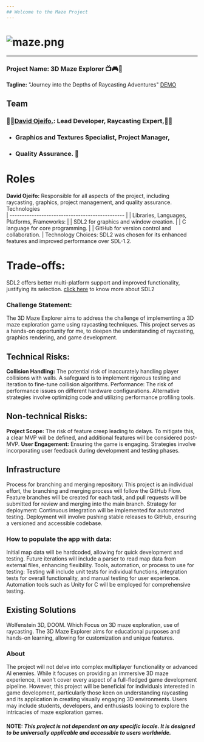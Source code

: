```yaml
---
## Welcome to the Maze Project
---
```


# ![maze.png](https://pbs.twimg.com/media/GBri_JNWwAAn62C?format=png&name=small)
***
### Project Name: 3D Maze Explorer :tv::video_game::dart:
**Tagline:** "Journey into the Depths of Raycasting Adventures"
[DEMO](https://x.com/king_dave0496/status/1736925344630820988?s=20)

## **Team**
### 👨‍🎓[David Ojeifo.](https://github.com/Kingvadee/alx-maze_project): Lead Developer, Raycasting Expert,👨‍💻
   - ### Graphics and Textures Specialist, Project Manager,
   - ### Quality Assurance. :floppy_disk:
# Roles
**David Ojeifo:** Responsible for all aspects of the project, including raycasting, graphics, project management, and quality assurance.
 Technologies                                      
| ----------------------------------------------- |
| Libraries, Languages, Platforms, Frameworks:    |
| SDL2 for graphics and window creation.          |
| C language for core programming.                |
| GitHub for version control and collaboration.   |
Technology Choices:
SDL2 was chosen for its enhanced features and improved performance over SDL-1.2.

# Trade-offs:
SDL2 offers better multi-platform support and improved functionality, justifying its selection. [click here](https://www.libsdl.org/index.php) to know more about SDL2

### Challenge Statement:
The 3D Maze Explorer aims to address the challenge of implementing a 3D maze exploration game using raycasting techniques. This project serves as a hands-on opportunity for me, to deepen the understanding of raycasting, graphics rendering, and game development.

## Technical Risks:
**Collision Handling:** The potential risk of inaccurately handling player collisions with walls. A safeguard is to implement rigorous testing and iteration to fine-tune collision algorithms.
Performance: The risk of performance issues on different hardware configurations. Alternative strategies involve optimizing code and utilizing performance profiling tools.

## Non-technical Risks:
**Project Scope:** The risk of feature creep leading to delays. To mitigate this, a clear MVP will be defined, and additional features will be considered post-MVP.
**User Engagement:** Ensuring the game is engaging. Strategies involve incorporating user feedback during development and testing phases.

## Infrastructure
Process for branching and merging repository:
This project is an individual effort, the branching and merging process will follow the GitHub Flow. Feature branches will be created for each task, and pull requests will be submitted for review and merging into the main branch.
Strategy for deployment:
Continuous integration will be implemented for automated testing. Deployment will involve pushing stable releases to GitHub, ensuring a versioned and accessible codebase.
### **How to populate the app with data:**
Initial map data will be hardcoded, allowing for quick development and testing. Future iterations will include a parser to read map data from external files, enhancing flexibility.
Tools, automation, or process to use for testing:
Testing will include unit tests for individual functions, integration tests for overall functionality, and manual testing for user experience. Automation tools such as Unity for C will be employed for comprehensive testing.

## **Existing Solutions**
Wolfenstein 3D, DOOM.
Which Focus on 3D maze exploration, use of raycasting.
The 3D Maze Explorer aims for educational purposes and hands-on learning, allowing for customization and unique features.

### About
The project will not delve into complex multiplayer functionality or advanced AI enemies. While it focuses on providing an immersive 3D maze experience, it won't cover every aspect of a full-fledged game development pipeline.
However, this project will be beneficial for individuals interested in game development, particularly those keen on understanding raycasting and its application in creating visually engaging 3D environments. Users may include students, developers, and enthusiasts looking to explore the intricacies of maze exploration games.
#### NOTE: _This project is not dependent on any specific locale. It is designed to be universally applicable and accessible to users worldwide._

